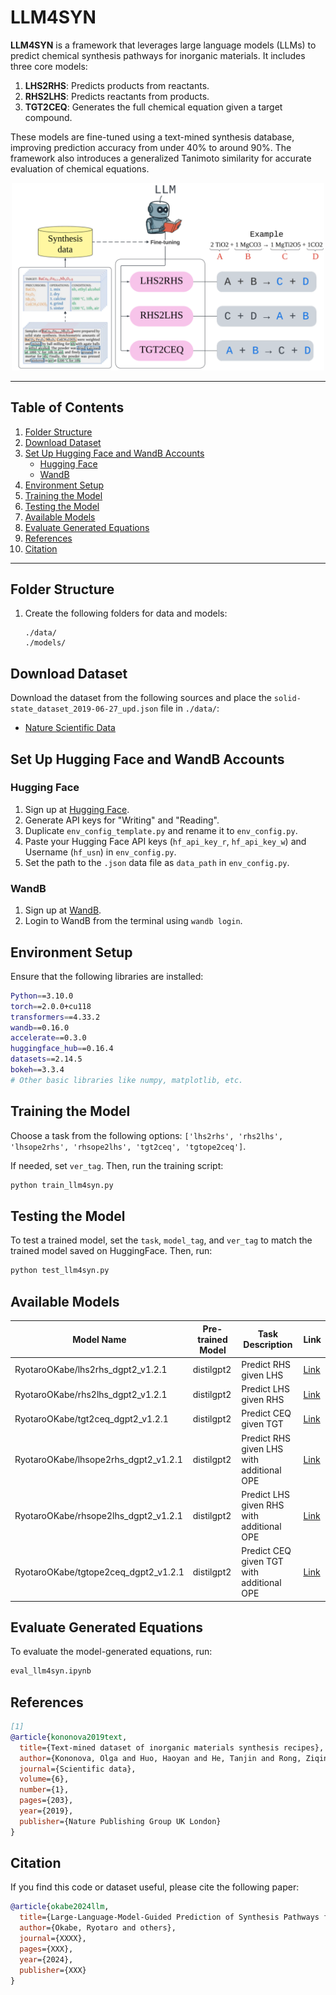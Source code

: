 # LLM4SYN

**LLM4SYN** is a framework that leverages large language models (LLMs) to predict chemical synthesis pathways for inorganic materials. It includes three core models: 
1. **LHS2RHS**: Predicts products from reactants.
2. **RHS2LHS**: Predicts reactants from products.
3. **TGT2CEQ**: Generates the full chemical equation given a target compound.

These models are fine-tuned using a text-mined synthesis database, improving prediction accuracy from under 40% to around 90%. The framework also introduces a generalized Tanimoto similarity for accurate evaluation of chemical equations.

<p align="center">
  <img src="assets/fig_m_process.png" width="500">
</p>

---

## Table of Contents

1. [Folder Structure](#folder-structure)
2. [Download Dataset](#download-dataset)
3. [Set Up Hugging Face and WandB Accounts](#set-up-hugging-face-and-wandb-accounts)
   - [Hugging Face](#hugging-face)
   - [WandB](#wandb)
4. [Environment Setup](#environment-setup)
5. [Training the Model](#training-the-model)
6. [Testing the Model](#testing-the-model)
7. [Available Models](#available-models)
8. [Evaluate Generated Equations](#evaluate-generated-equations)
9. [References](#references)
10. [Citation](#citation)

---

## Folder Structure

1. Create the following folders for data and models:
    ```
    ./data/  
    ./models/  
    ```

## Download Dataset

Download the dataset from the following sources and place the `solid-state_dataset_2019-06-27_upd.json` file in `./data/`:

- [Nature Scientific Data](https://www.nature.com/articles/s41597-019-0224-1)

## Set Up Hugging Face and WandB Accounts

### Hugging Face
1. Sign up at [Hugging Face](https://huggingface.co/).
2. Generate API keys for "Writing" and "Reading".
3. Duplicate `env_config_template.py` and rename it to `env_config.py`.
4. Paste your Hugging Face API keys (`hf_api_key_r`, `hf_api_key_w`) and Username (`hf_usn`) in `env_config.py`.
5. Set the path to the `.json` data file as `data_path` in `env_config.py`.

### WandB
1. Sign up at [WandB](https://wandb.ai/site).
2. Login to WandB from the terminal using `wandb login`.

## Environment Setup

Ensure that the following libraries are installed:

```bash
Python==3.10.0   
torch==2.0.0+cu118    
transformers==4.33.2     
wandb==0.16.0   
accelerate==0.3.0   
huggingface_hub==0.16.4   
datasets==2.14.5   
bokeh==3.3.4   
# Other basic libraries like numpy, matplotlib, etc.
```

## Training the Model

Choose a task from the following options: `['lhs2rhs', 'rhs2lhs', 'lhsope2rhs', 'rhsope2lhs', 'tgt2ceq', 'tgtope2ceq']`.

If needed, set `ver_tag`. Then, run the training script:

```bash
python train_llm4syn.py
```

## Testing the Model

To test a trained model, set the `task`, `model_tag`, and `ver_tag` to match the trained model saved on HuggingFace. Then, run:

```bash
python test_llm4syn.py
```

## Available Models

| Model Name                                | Pre-trained Model | Task Description                       | Link |
| ----------------------------------------- | ----------------- | -------------------------------------- | ---- |
| RyotaroOKabe/lhs2rhs_dgpt2_v1.2.1         | distilgpt2        | Predict RHS given LHS                  | [Link](https://huggingface.co/RyotaroOKabe/lhs2rhs_dgpt2_v1.2.1) |
| RyotaroOKabe/rhs2lhs_dgpt2_v1.2.1         | distilgpt2        | Predict LHS given RHS                  | [Link](https://huggingface.co/RyotaroOKabe/rhs2lhs_dgpt2_v1.2.1) |
| RyotaroOKabe/tgt2ceq_dgpt2_v1.2.1         | distilgpt2        | Predict CEQ given TGT                  | [Link](https://huggingface.co/RyotaroOKabe/tgt2ceq_dgpt2_v1.2.1) |
| RyotaroOKabe/lhsope2rhs_dgpt2_v1.2.1      | distilgpt2        | Predict RHS given LHS with additional OPE | [Link](https://huggingface.co/RyotaroOKabe/lhsope2rhs_dgpt2_v1.2.1) |
| RyotaroOKabe/rhsope2lhs_dgpt2_v1.2.1      | distilgpt2        | Predict LHS given RHS with additional OPE | [Link](https://huggingface.co/RyotaroOKabe/rhsope2lhs_dgpt2_v1.2.1) |
| RyotaroOKabe/tgtope2ceq_dgpt2_v1.2.1      | distilgpt2        | Predict CEQ given TGT with additional OPE | [Link](https://huggingface.co/RyotaroOKabe/tgtope2ceq_dgpt2_v1.2.1) |

## Evaluate Generated Equations

To evaluate the model-generated equations, run:

```bash
eval_llm4syn.ipynb  
```

## References

```bibtex
[1] 
@article{kononova2019text,
  title={Text-mined dataset of inorganic materials synthesis recipes},
  author={Kononova, Olga and Huo, Haoyan and He, Tanjin and Rong, Ziqin and Botari, Tiago and Sun, Wenhao and Tshitoyan, Vahe and Ceder, Gerbrand},
  journal={Scientific data},
  volume={6},
  number={1},
  pages={203},
  year={2019},
  publisher={Nature Publishing Group UK London}
}
```

## Citation

If you find this code or dataset useful, please cite the following paper:

```bibtex
@article{okabe2024llm,
  title={Large-Language-Model-Guided Prediction of Synthesis Pathways for Inorganic Materials},
  author={Okabe, Ryotaro and others},
  journal={XXXX},
  pages={XXX},
  year={2024},
  publisher={XXX}
}
```
